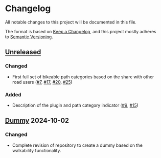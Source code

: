 # Changelog

All notable changes to this project will be documented in this file.

The format is based on [Keep a Changelog](https://keepachangelog.com/en/1.0.0/),
and this project mostly adheres to [Semantic Versioning](https://semver.org/spec/v2.0.0.html).

## [Unreleased](https://gitlab.heigit.org/climate-action/plugins/bikeability/-/compare/main...demo?from_project_id=914&straight=true)

### Changed
- First full set of bikeable path categories based on the share with other road users ([#7](https://gitlab.heigit.org/climate-action/plugins/bikeability/-/issues/7), [#17](https://gitlab.heigit.org/climate-action/plugins/bikeability/-/issues/17), [#20](https://gitlab.heigit.org/climate-action/plugins/bikeability/-/issues/20), [#25](https://gitlab.heigit.org/climate-action/plugins/bikeability/-/issues/25))

### Added
- Description of the plugin and path category indicator ([#9](https://gitlab.heigit.org/climate-action/plugins/bikeability/-/issues/9), [#15](https://gitlab.heigit.org/climate-action/plugins/bikeability/-/issues/15))



## [Dummy](https://gitlab.heigit.org/climate-action/plugins/bikeability/-/tree/e125efcd136567c554ee7bbf6f67c8366aae9a55) 2024-10-02

### Changed

- Complete revision of repository to create a dummy based on the walkability functionality.



